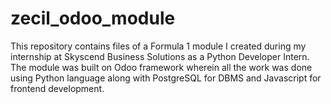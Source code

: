 # zecil_odoo_module

This repository contains files of a Formula 1 module I created during my internship at Skyscend Business Solutions as a Python Developer Intern.
The module was built on Odoo framework wherein all the work was done using Python language along with PostgreSQL for DBMS and Javascript for frontend development.
